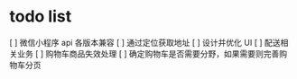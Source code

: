 # todo list

[ ] 微信小程序 api 各版本兼容
[ ] 通过定位获取地址
[ ] 设计并优化 UI
[ ] 配送相关业务
[ ] 购物车商品失效处理
[ ] 确定购物车是否需要分野，如果需要则完善购物车分页
